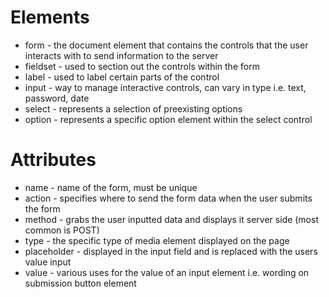 # Elements

* form - the document element that contains the controls that the user interacts with to send information to the server
* fieldset - used to section out the controls within the form
* label - used to label certain parts of the control
* input - way to manage interactive controls, can vary in type i.e. text, password, date
* select - represents a selection of preexisting options
* option - represents a specific option element within the select control

# Attributes

* name - name of the form, must be unique
* action - specifies where to send the form data when the user submits the form
* method - grabs the user inputted data and displays it server side (most common is POST)
* type - the specific type of media element displayed on the page
* placeholder - displayed in the input field and is replaced with the users value input
* value - various uses for the value of an input element i.e. wording on submission button element